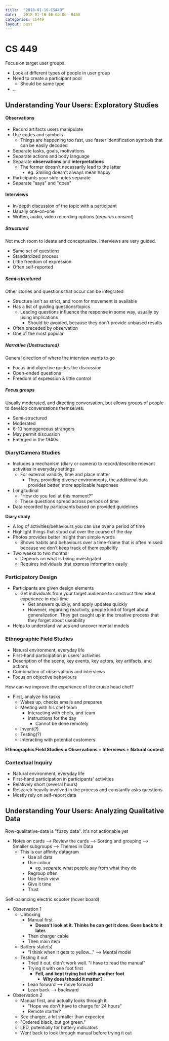 ```yaml
---
title:  "2018-01-16-CS449"
date:   2018-01-16 00:00:00 -0400
categories: CS449
layout: post
---
```

# CS 449

Focus on target user groups.

* Look at different types of people in user group
* Need to create a participant pool
	- Should be same type
* ...


## Understanding Your Users: Exploratory Studies

#### Observations

* Record artifacts users manipulate
* Use codes and symbols
    - Things are happening too fast, use faster identification symbols that can be easily decoded
* Separate tasks, goals, motivations
* Separate actions and body language
* Separate **observations** and **interpretations**
    - The former doesn't necessarily lead to the latter
        + eg. Smiling doesn't always mean happy
* Participants your side notes separate
* Separate "says" and "does"

#### Interviews

* In-depth discussion of the topic with a participant
* Usually one-on-one
* Written, audio, video recording options (_requires consent_)

##### Structured

Not much room to ideate and conceptualize. Interviews are very guided.

* Same set of questions
* Standardized process
* Little freedom of expression
* Often self-reported

##### Semi-structured

Other stories and questions that occur can be integrated

* Structure isn't as strict, and room for movement is available
* Has a list of guiding questions/topics
    - Leading questions influence the response in some way, usually by using implications
        + Should be avoided, because they don't provide unbiased results
* Often preceded by observation
* One of the most popular

##### Narrative (Unstructured)

General direction of where the interview wants to go

* Focus and objective guides the discussion
* Open-ended questions
* Freedom of expression & little control

##### Focus groups

Usually moderated, and directing conversation, but allows groups of people to develop conversations themselves.

* Semi-structured
* Moderated
* 6-10 homogeneous strangers
* May permit discussion
* Emerged in the 1940s

### Diary/Camera Studies

* Includes a mechanism (diary or camera) to record/describe relevant activities in everyday settings
    - For external validitiy, time and place matter
        + Thus, providing diverse environments, the additional data provides better, more applicable responses
* Longitudinal
    - "How do you feel at this moment?"
    - These questions spread across periods of time
* Data recorded by participants based on provided guidelines

**Diary study**

* A log of activities/behaviours you can use over a period of time
* Highlight things that stood out over the course of the day
* Photos provides better insight than simple words
    - Shows habits and behaviours over a time-frame that is often missed because we don't keep track of them explicitly
* Two weeks to two months
    - Depends on what is being investigated
    - Requires individuals that express information easily

### Participatory Design

* Participants are given design elements
    - Get individuals from your target audience to construct their ideal experience in real-time
        + Get answers quickly, and apply updates quickly
        + However, regarding reactivity, people kind of forget about generalization. They get caught up in the creative process that they forget about useability
* Helps to understand values and uncover mental models

### Ethnographic Field Studies

* Natural environment, everyday life
* First-hand participation in users' activities
* Description of the scene, key events, key actors, key artifacts, and actions
* Combination of observations and interviews
* Focus on objective behaviours

How can we improve the experience of the cruise head chef?

* First, analyze his tasks
    - Wakes up, checks emails and prepares
    - Meeting with his chef team
        + Interacting with chefs, and team
        + Instructions for the day
            * Cannot be done remotely
    - Invent(?)
    - Testing(?)
    - Interacting with potential customers

**Ethnographic Field Studies = Observations + Interviews + Natural context**

### Contextual Inquiry

* Natural environment, everyday life
* First-hand participation in participants' activities
* Relatively short (several hours)
* Research heavily involved in the process and constantly asks questions
* Mostly rely on self-report data


## Understanding Your Users: Analyzing Qualitative Data

Row-qualitative-data is "fuzzy data". It's not actionable yet

* Notes on cards --> Review the cards --> Sorting and grouping --> Smaller subgroups --> Themes in Data
    - This is our affinity datagram
        + Use all data
        + Use colour
            * eg. separate what people say from what they do
        + Regroup often
        + Use fresh view
        + Give it time
        + Trust

Self-balancing electric scooter (hover board)

* Observation 1
    - Unboxing
        + Manual first
            * **Doesn't look at it. Thinks he can get it done. Goes back to it later.**
        + Then charger cable
        + Then main item
    - Battery state(s)
        + "I think when it gets to yellow..." --> Mental model
    - Testing it out
        + Tried it out, didn't work well. "I have to read the manual"
        + Trying it with one foot first
            * **Fell, and kept trying but with another foot**
                - **Why does/should it matter?**
        + Lean forward --> move forward
        + Lean back --> backward
* Observation 2
    - Manual first, and actually looks through it
        + "Hope we don't have to charge for 24 hours"
        + Remote starter?
    - See charger, a lot smaller than expected
    - "Ordered black, but got green."
    - LED, potentially for battery indicators
    - Went back to look through manual before trying it out